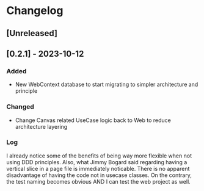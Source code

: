 # Changelog

## [Unreleased]

## [0.2.1] - 2023-10-12

### Added

- New WebContext database to start migrating to simpler architecture and principle

### Changed

- Change Canvas related UseCase logic back to Web to reduce architecture layering

### Log

I already notice some of the benefits of being way more flexible when not using DDD principles.
Also, what Jimmy Bogard said regarding having a vertical slice in a page file is immediately noticable. 
There is no apparent disadvantage of having the code not in usecase classes. 
On the contrary, the test naming becomes obvious AND I can test the web project as well.
